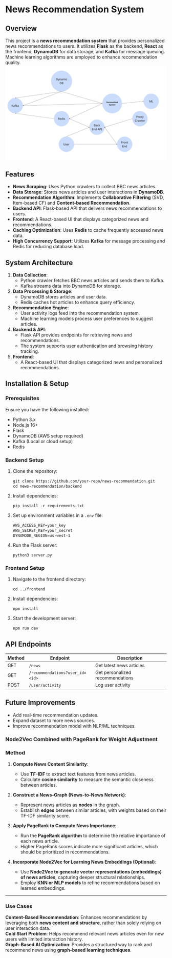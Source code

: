 # News Recommendation System
## Overview
This project is a **news recommendation system** that provides personalized news recommendations to users. It utilizes **Flask** as the backend, **React** as the frontend, **DynamoDB** for data storage, and **Kafka** for message queuing. Machine learning algorithms are employed to enhance recommendation quality.
![system design](display/general.png)
## Features
- **News Scraping**: Uses Python crawlers to collect BBC news articles.
- **Data Storage**: Stores news articles and user interactions in **DynamoDB**.
- **Recommendation Algorithm**: Implements **Collaborative Filtering** (SVD, Item-based CF) and **Content-based Recommendation**.
- **Backend API**: Flask-based API that delivers news recommendations to users.
- **Frontend**: A React-based UI that displays categorized news and recommendations.
- **Caching Optimization**: Uses **Redis** to cache frequently accessed news data.
- **High Concurrency Support**: Utilizes **Kafka** for message processing and Redis for reducing database load.

## System Architecture
1. **Data Collection**:
    - Python crawler fetches BBC news articles and sends them to Kafka.
    - Kafka streams data into DynamoDB for storage.
2. **Data Processing & Storage**:
    - DynamoDB stores articles and user data.
    - Redis caches hot articles to enhance query efficiency.
3. **Recommendation Engine**:
    - User activity logs feed into the recommendation system.
    - Machine learning models process user preferences to suggest articles.
4. **Backend & API**:
    - Flask API provides endpoints for retrieving news and recommendations.
    - The system supports user authentication and browsing history tracking.
5. **Frontend**:
    - A React-based UI that displays categorized news and personalized recommendations.

## Installation & Setup
### Prerequisites
Ensure you have the following installed:

- Python 3.x
- Node.js 16+
- Flask
- DynamoDB (AWS setup required)
- Kafka (Local or cloud setup)
- Redis
### Backend Setup
1. Clone the repository:
    ```
    git clone https://github.com/your-repo/news-recommendation.git
    cd news-recommendation/backend
    ```
2. Install dependencies:
    ```
    pip install -r requirements.txt
    ```
3. Set up environment variables in a `.env` file:
    ```
    AWS_ACCESS_KEY=your_key
    AWS_SECRET_KEY=your_secret
    DYNAMODB_REGION=us-west-1
    ``` 
4. Run the Flask server:
    ```
    python3 server.py
    ```
### Frontend Setup

1. Navigate to the frontend directory:
    ```
    cd ../frontend
    ```
2. Install dependencies:
    ```
    npm install
    ```
3. Start the development server:
    ```
    npm run dev
    ```
## API Endpoints
| Method | Endpoint | Description |
| --- | --- | --- |
| GET | `/news` | Get latest news articles |
| GET | `/recommendations?user_id=<id>` | Get personalized recommendations |
| POST | `/user/activity` | Log user activity |

## Future Improvements
- Add real-time recommendation updates.
- Expand dataset to more news sources.
- Improve recommendation model with NLP/ML techniques.

### Node2Vec Combined with PageRank for Weight Adjustment 

### Method
1. **Compute News Content Similarity**:
   - Use **TF-IDF** to extract text features from news articles.
   - Calculate **cosine similarity** to measure the semantic closeness between articles.

2. **Construct a News-Graph (News-to-News Network)**:
   - Represent news articles as **nodes** in the graph.
   - Establish **edges** between similar articles, with weights based on their TF-IDF similarity score.

3. **Apply PageRank to Compute News Importance**:
   - Run the **PageRank algorithm** to determine the relative importance of each news article.
   - Higher PageRank scores indicate more significant articles, which should be prioritized in recommendations.

4. **Incorporate Node2Vec for Learning News Embeddings (Optional)**:
   - Use **Node2Vec to generate vector representations (embeddings) of news articles**, capturing deeper structural relationships.
   - Employ **KNN or MLP models** to refine recommendations based on learned embeddings.

---

### Use Cases
**Content-Based Recommendation**: Enhances recommendations by leveraging both **news content and structure**, rather than solely relying on user interaction data.  
**Cold Start Problem**: Helps recommend relevant news articles even for new users with limited interaction history.  
**Graph-Based AI Optimization**: Provides a structured way to rank and recommend news using **graph-based learning techniques**.

